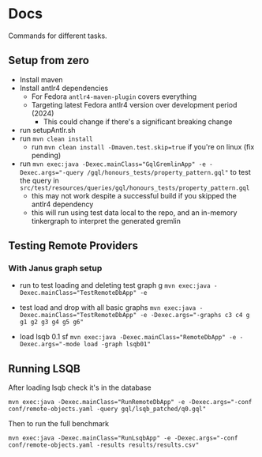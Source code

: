 # Docs

Commands for different tasks.

## Setup from zero

- Install maven
- Install antlr4 dependencies
    - For Fedora `antlr4-maven-plugin` covers everything
    - Targeting latest Fedora antlr4 version over development period (2024)
        - This could change if there's a significant breaking change 
- run setupAntlr.sh
- run `mvn clean install`
    - run `mvn clean install -Dmaven.test.skip=true` if you're on linux (fix pending)
- run `mvn exec:java -Dexec.mainClass="GqlGremlinApp" -e -Dexec.args="-query /gql/honours_tests/property_pattern.gql"` to test the query in `src/test/resources/queries/gql/honours_tests/property_pattern.gql`
    - this may not work despite a successful build if you skipped the antlr4 dependency
    - this will run using test data local to the repo, and an in-memory tinkergraph to interpret the generated gremlin

## Testing Remote Providers

### With Janus graph setup

- run to test loading and deleting test graph g
	`mvn exec:java -Dexec.mainClass="TestRemoteDbApp" -e`

- test load and drop with all basic graphs
	`mvn exec:java -Dexec.mainClass="TestRemoteDbApp" -e -Dexec.args="-graphs c3 c4 g g1 g2 g3 g4 g5 g6"`
	
- load lsqb 0.1 sf
	`mvn exec:java -Dexec.mainClass="RemoteDbApp" -e -Dexec.args="-mode load -graph lsqb01"`


## Running LSQB

After loading lsqb check it's in the database

```
mvn exec:java -Dexec.mainClass="RunRemoteDbApp" -e -Dexec.args="-conf conf/remote-objects.yaml -query gql/lsqb_patched/q0.gql"
```

Then to run the full benchmark


```
mvn exec:java -Dexec.mainClass="RunLsqbApp" -e -Dexec.args="-conf conf/remote-objects.yaml -results results/results.csv"
```
